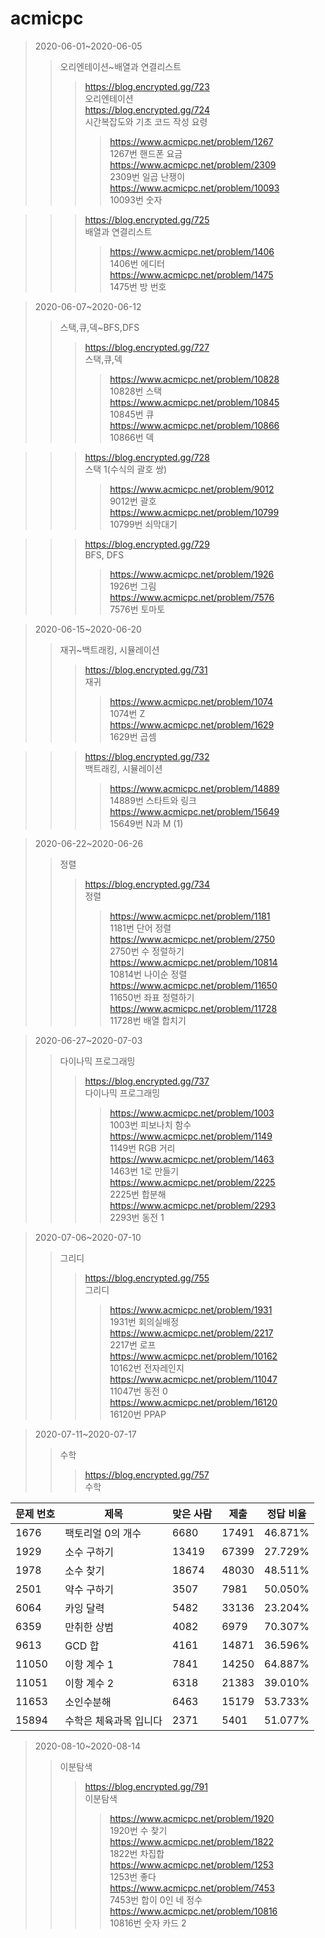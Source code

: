 # acmicpc
>2020-06-01~2020-06-05   
>>오리엔테이션~배열과 연결리스트
>>>https://blog.encrypted.gg/723   
오리엔테이션   
>>>https://blog.encrypted.gg/724   
시간복잡도와 기초 코드 작성 요령   
>>>>https://www.acmicpc.net/problem/1267   
1267번 핸드폰 요금   
https://www.acmicpc.net/problem/2309   
2309번 일곱 난쟁이   
https://www.acmicpc.net/problem/10093   
10093번 숫자   

>>>https://blog.encrypted.gg/725   
배열과 연결리스트   
>>>>https://www.acmicpc.net/problem/1406   
1406번 에디터   
https://www.acmicpc.net/problem/1475   
1475번 방 번호   

>2020-06-07~2020-06-12   
>>스택,큐,덱~BFS,DFS
>>>https://blog.encrypted.gg/727   
스택,큐,덱   
>>>>https://www.acmicpc.net/problem/10828   
10828번 스택   
https://www.acmicpc.net/problem/10845   
10845번 큐   
https://www.acmicpc.net/problem/10866   
10866번 덱   

>>>https://blog.encrypted.gg/728   
스택 1(수식의 괄호 쌍)   
>>>>https://www.acmicpc.net/problem/9012   
9012번 괄호   
https://www.acmicpc.net/problem/10799   
10799번 쇠막대기   

>>>https://blog.encrypted.gg/729   
BFS, DFS   
>>>>https://www.acmicpc.net/problem/1926   
1926번 그림   
https://www.acmicpc.net/problem/7576   
7576번 토마토   

>2020-06-15~2020-06-20   
>>재귀~백트래킹, 시뮬레이션
>>>https://blog.encrypted.gg/731   
재귀   
>>>>https://www.acmicpc.net/problem/1074   
1074번 Z   
https://www.acmicpc.net/problem/1629   
1629번 곱셈   

>>>https://blog.encrypted.gg/732   
백트래킹, 시뮬레이션   
>>>>https://www.acmicpc.net/problem/14889   
14889번 스타트와 링크   
https://www.acmicpc.net/problem/15649   
15649번 N과 M (1)   

>2020-06-22~2020-06-26   
>>정렬
>>>https://blog.encrypted.gg/734   
정렬   
>>>>https://www.acmicpc.net/problem/1181   
1181번 단어 정렬   
https://www.acmicpc.net/problem/2750   
2750번 수 정렬하기   
https://www.acmicpc.net/problem/10814   
10814번 나이순 정렬   
https://www.acmicpc.net/problem/11650   
11650번 좌표 정렬하기   
https://www.acmicpc.net/problem/11728   
11728번 배열 합치기   

>2020-06-27~2020-07-03   
>>다이나믹 프로그래밍
>>>https://blog.encrypted.gg/737   
다이나믹 프로그래밍   
>>>>https://www.acmicpc.net/problem/1003   
1003번 피보나치 함수   
https://www.acmicpc.net/problem/1149   
1149번 RGB 거리   
https://www.acmicpc.net/problem/1463   
1463번 1로 만들기   
https://www.acmicpc.net/problem/2225   
2225번 합분해   
https://www.acmicpc.net/problem/2293   
2293번 동전 1   

>2020-07-06~2020-07-10   
>>그리디
>>>https://blog.encrypted.gg/755   
그리디   
>>>>https://www.acmicpc.net/problem/1931   
1931번 회의실배정   
https://www.acmicpc.net/problem/2217   
2217번 로프   
https://www.acmicpc.net/problem/10162   
10162번 전자레인지   
https://www.acmicpc.net/problem/11047   
11047번 동전 0   
https://www.acmicpc.net/problem/16120   
16120번 PPAP   

>2020-07-11~2020-07-17   
>>수학
>>>https://blog.encrypted.gg/757   
수학   
>>>>   
| 문제 번호 | 제목                   | 맞은 사람 | 제출  | 정답 비율 |
|-----------|------------------------|-----------|-------|-----------|
| 1676      | 팩토리얼 0의 개수      | 6680      | 17491 | 46.871%   |
| 1929      | 소수 구하기            | 13419     | 67399 | 27.729%   |
| 1978      | 소수 찾기              | 18674     | 48030 | 48.511%   |
| 2501      | 약수 구하기            | 3507      | 7981  | 50.050%   |
| 6064      | 카잉 달력              | 5482      | 33136 | 23.204%   |
| 6359      | 만취한 상범            | 4082      | 6979  | 70.307%   |
| 9613      | GCD 합                 | 4161      | 14871 | 36.596%   |
| 11050     | 이항 계수 1            | 7841      | 14250 | 64.887%   |
| 11051     | 이항 계수 2            | 6318      | 21383 | 39.010%   |
| 11653     | 소인수분해             | 6463      | 15179 | 53.733%   |
| 15894     | 수학은 체육과목 입니다 | 2371      | 5401  | 51.077%   |   

>2020-08-10~2020-08-14   
>>이분탐색
>>>https://blog.encrypted.gg/791   
이분탐색   
>>>>https://www.acmicpc.net/problem/1920   
1920번 수 찾기   
https://www.acmicpc.net/problem/1822   
1822번 차집합   
https://www.acmicpc.net/problem/1253   
1253번 좋다   
https://www.acmicpc.net/problem/7453   
7453번 합이 0인 네 정수   
https://www.acmicpc.net/problem/10816   
10816번 숫자 카드 2   
